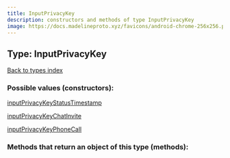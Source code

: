 ```yaml
---
title: InputPrivacyKey
description: constructors and methods of type InputPrivacyKey
image: https://docs.madelineproto.xyz/favicons/android-chrome-256x256.png
---
```

## Type: InputPrivacyKey  
[Back to types index](index.md)



### Possible values (constructors):

[inputPrivacyKeyStatusTimestamp](../constructors/inputPrivacyKeyStatusTimestamp.md)  

[inputPrivacyKeyChatInvite](../constructors/inputPrivacyKeyChatInvite.md)  

[inputPrivacyKeyPhoneCall](../constructors/inputPrivacyKeyPhoneCall.md)  



### Methods that return an object of this type (methods):



